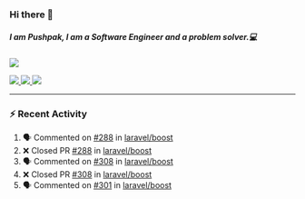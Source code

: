 ### Hi there 👋

##### I am Pushpak, I am a Software Engineer and a problem solver.💻

<a href='https://twitter.com/pushpak1300'><a href="https://pushpak1300.me/" target="_blank">
  <img src="https://img.shields.io/badge/website-%23E34F26.svg?&style=for-the-badge" />
</a> 
 
 <a href="https://twitter.com/pushpak1300" target="_blank">
  <img src="https://img.shields.io/badge/twitter-%231DA1F2.svg?&style=for-the-badge&logo=twitter&logoColor=white" />
</a> 

<a href="https://www.linkedin.com/in/pushpak-c-286b17b1/" target="_blank">
  <img src="https://img.shields.io/badge/linkedin-%230077B5.svg?&style=for-the-badge&logo=linkedin&logoColor=white" />
</a> 

<a href="https://dev.to/pushpak1300/" target="_blank">
  <img src="http://img.shields.io/badge/dev.to-gray?style=for-the-badge&logo=dev.to&?logoColor=white?logoWidth=100?label=" />
</a> 


</p>

---

### ⚡ Recent Activity

<!--START_SECTION:activity-->
1. 🗣 Commented on [#288](https://github.com/laravel/boost/pull/288#issuecomment-3435584130) in [laravel/boost](https://github.com/laravel/boost)
2. ❌ Closed PR [#288](undefined) in [laravel/boost](https://github.com/laravel/boost)
3. 🗣 Commented on [#308](https://github.com/laravel/boost/pull/308#issuecomment-3435552343) in [laravel/boost](https://github.com/laravel/boost)
4. ❌ Closed PR [#308](undefined) in [laravel/boost](https://github.com/laravel/boost)
5. 🗣 Commented on [#301](https://github.com/laravel/boost/pull/301#issuecomment-3435352215) in [laravel/boost](https://github.com/laravel/boost)
<!--END_SECTION:activity-->

